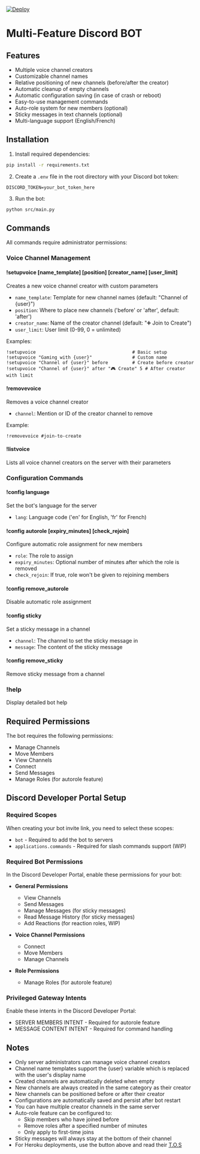 [![Deploy](https://www.herokucdn.com/deploy/button.svg)](https://www.heroku.com/deploy?template=https://github.com/NewMaxT/Automated-Voice-Channel-Creator)

# Multi-Feature Discord BOT

## Features

- Multiple voice channel creators
- Customizable channel names
- Relative positioning of new channels (before/after the creator)
- Automatic cleanup of empty channels
- Automatic configuration saving (in case of crash or reboot)
- Easy-to-use management commands
- Auto-role system for new members (optional)
- Sticky messages in text channels (optional)
- Multi-language support (English/French)

## Installation

1. Install required dependencies:
```bash
pip install -r requirements.txt
```

2. Create a `.env` file in the root directory with your Discord bot token:
```
DISCORD_TOKEN=your_bot_token_here
```

3. Run the bot:
```bash
python src/main.py
```

## Commands

All commands require administrator permissions:

### Voice Channel Management

#### !setupvoice [name_template] [position] [creator_name] [user_limit]
Creates a new voice channel creator with custom parameters
- `name_template`: Template for new channel names (default: "Channel of {user}")
- `position`: Where to place new channels ('before' or 'after', default: 'after')
- `creator_name`: Name of the creator channel (default: "➕ Join to Create")
- `user_limit`: User limit (0-99, 0 = unlimited)

Examples:
```
!setupvoice                                    # Basic setup
!setupvoice "Gaming with {user}"               # Custom name
!setupvoice "Channel of {user}" before         # Create before creator
!setupvoice "Channel of {user}" after "🎮 Create" 5 # After creator with limit
```

#### !removevoice <channel>
Removes a voice channel creator
- `channel`: Mention or ID of the creator channel to remove

Example:
```
!removevoice #join-to-create
```

#### !listvoice
Lists all voice channel creators on the server with their parameters

### Configuration Commands

#### !config language <lang>
Set the bot's language for the server
- `lang`: Language code ('en' for English, 'fr' for French)

#### !config autorole <role> [expiry_minutes] [check_rejoin]
Configure automatic role assignment for new members
- `role`: The role to assign
- `expiry_minutes`: Optional number of minutes after which the role is removed
- `check_rejoin`: If true, role won't be given to rejoining members

#### !config remove_autorole
Disable automatic role assignment

#### !config sticky <channel> <message>
Set a sticky message in a channel
- `channel`: The channel to set the sticky message in
- `message`: The content of the sticky message

#### !config remove_sticky <channel>
Remove sticky message from a channel

### !help
Display detailed bot help

## Required Permissions

The bot requires the following permissions:
- Manage Channels
- Move Members
- View Channels
- Connect
- Send Messages
- Manage Roles (for autorole feature)

## Discord Developer Portal Setup

### Required Scopes
When creating your bot invite link, you need to select these scopes:
- `bot` - Required to add the bot to servers
- `applications.commands` - Required for slash commands support (WIP)

### Required Bot Permissions
In the Discord Developer Portal, enable these permissions for your bot:
- **General Permissions**
  - View Channels
  - Send Messages
  - Manage Messages (for sticky messages)
  - Read Message History (for sticky messages)
  - Add Reactions (for reaction roles, WIP)
  
- **Voice Channel Permissions**
  - Connect
  - Move Members
  - Manage Channels
  
- **Role Permissions**
  - Manage Roles (for autorole feature)

### Privileged Gateway Intents
Enable these intents in the Discord Developer Portal:
- SERVER MEMBERS INTENT - Required for autorole feature
- MESSAGE CONTENT INTENT - Required for command handling

## Notes

- Only server administrators can manage voice channel creators
- Channel name templates support the {user} variable which is replaced with the user's display name
- Created channels are automatically deleted when empty
- New channels are always created in the same category as their creator
- New channels can be positioned before or after their creator
- Configurations are automatically saved and persist after bot restart
- You can have multiple creator channels in the same server
- Auto-role feature can be configured to:
  - Skip members who have joined before
  - Remove roles after a specified number of minutes
  - Only apply to first-time joins
- Sticky messages will always stay at the bottom of their channel
- For Heroku deployments, use the button above and read their [T.O.S](https://www.heroku.com/policy/heroku-elements-terms/)
